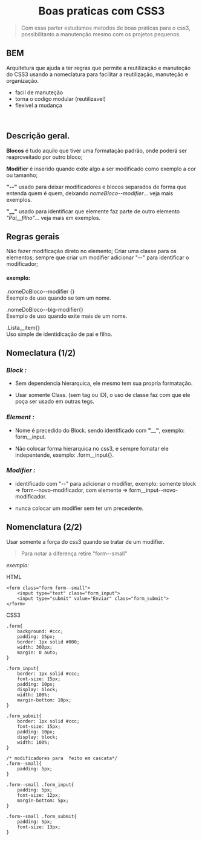 <h1 align="center">Boas praticas com CSS3</h1>

> Com essa parter estudamos metodos de boas praticas para o css3, possibilitanto a manutenção mesmo com os projetos pequenos.

## BEM

Arquitetura que ajuda a ter regras que permite a reutilização e manuteção do CSS3 usando a nomeclatura para facilitar a reutilização, manuteção e organização.

*   facil de manuteção
*   torna o codigo modular (reutilizavel)
*   flexivel a mudança

<br>

## Descrição geral.

**Blocos** é tudo aquilo que tiver uma formatação padrão, onde poderá ser reaproveitado por outro bloco;

**Modifier** é inserido quando exite algo a ser modificado como exemplo a cor ou tamanho;

**"--"** usado para deixar modificadores e blocos separados de forma que entenda quem é quem, deixando *_nomeBloco--modifier_*... veja mais exemplos.

**"__"** usado para identificar que elemente faz parte de outro elemento *_"Pai__filho"_*... veja mais em exemplos.
## Regras gerais

Não fazer modificação direto no elemento;
Criar uma classe para os elementos;
sempre que criar um modifier adicionar "--" para identificar o modificador;

#### exemplo:

.nomeDoBloco--modifier {}</br>
Exemplo de uso quando se tem um nome.

.nomeDoBloco--big-modifier{} </br>
Exemplo de uso quando exite mais de um nome.

.Lista__item{} </br>
Uso simple de identidicação de pai e filho.


## Nomeclatura (1/2)

### *_Block :_*

-   Sem dependencia hierarquica, ele mesmo tem sua propria formatação.

-   Usar somente Class. (sem tag ou ID), o uso de classe faz com que ele poça ser usado em outras tegs.

### *_Element :_*

-   Nome é precedido do Block. sendo identificado com **"__"**, exemplo: form__input.

-   Não colocar forma hierarquica no css3, e sempre fomatar ele indepentende, exemplo: .form__input{}.

### *_Modifier :_*

-   identificado com "--" para adicionar o modifier, exemplo: somente block => form--novo-modificador, com elemente => form__input--novo-modificador.

- nunca colocar um modifier sem ter um precedente.

## Nomenclatura (2/2)

Usar somente a força do css3 quando se tratar de um modifier.

>Para notar a diferença retire "form--small"

*_exemplo:_*

HTML
```
<form class="form form--small">
    <input type="text" class="form_input">
    <input type="submit" value="Enviar" class="form_submit">
</form>
```

CSS3
```
.form{
    background: #ccc;
    padding: 15px;
    border: 1px solid #000;
    width: 300px;
    margin: 0 auto;
}

.form_input{
    border: 1px solid #ccc;
    font-size: 15px;
    padding: 10px;
    display: block;
    width: 100%;
    margin-bottom: 10px;
}

.form_submit{
    border: 1px solid #ccc;
    font-size: 15px;
    padding: 10px;
    display: block;
    width: 100%;
}

/* modificadores para  feito em cascata*/
.form--small{
    padding: 5px;
}

.form--small .form_input{
    padding: 5px;
    font-size: 12px;
    margin-bottom: 5px;
}

.form--small .form_submit{
    padding: 5px;
    font-size: 13px;
}
```
